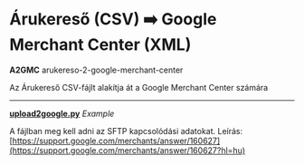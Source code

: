 # Árukereső (CSV) ➡️ Google Merchant Center (XML)

**A2GMC** arukereso-2-google-merchant-center

Az Árukereső CSV-fájlt alakítja át a Google Merchant Center számára



---

**[upload2google.py](upload2googel.py-example)** *Example*

A fájlban meg kell adni az SFTP kapcsolódási adatokat.
Leírás: [https://support.google.com/merchants/answer/160627](https://support.google.com/merchants/answer/160627?hl=hu)